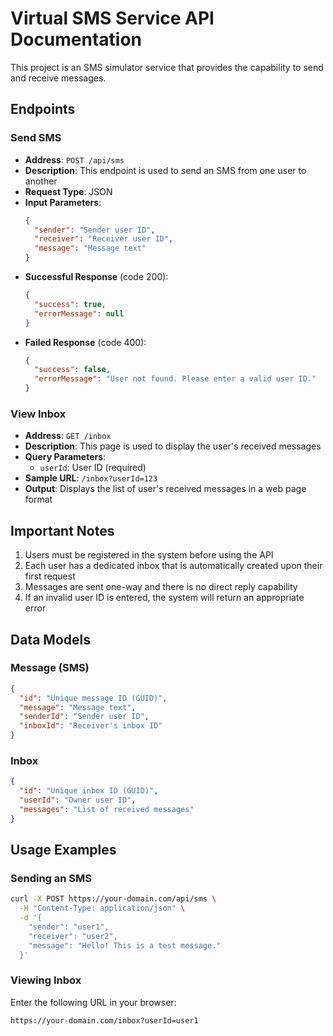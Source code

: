 # Virtual SMS Service API Documentation

This project is an SMS simulator service that provides the capability to send and receive messages.

## Endpoints

### Send SMS

- **Address**: `POST /api/sms`
- **Description**: This endpoint is used to send an SMS from one user to another
- **Request Type**: JSON
- **Input Parameters**:
  ```json
  {
    "sender": "Sender user ID",
    "receiver": "Receiver user ID",
    "message": "Message text"
  }
  ```
- **Successful Response** (code 200):
  ```json
  {
    "success": true,
    "errorMessage": null
  }
  ```
- **Failed Response** (code 400):
  ```json
  {
    "success": false,
    "errorMessage": "User not found. Please enter a valid user ID."
  }
  ```

### View Inbox

- **Address**: `GET /inbox`
- **Description**: This page is used to display the user's received messages
- **Query Parameters**:
  - `userId`: User ID (required)
- **Sample URL**: `/inbox?userId=123`
- **Output**: Displays the list of user's received messages in a web page format

## Important Notes

1. Users must be registered in the system before using the API
2. Each user has a dedicated inbox that is automatically created upon their first request
3. Messages are sent one-way and there is no direct reply capability
4. If an invalid user ID is entered, the system will return an appropriate error

## Data Models

### Message (SMS)

```json
{
  "id": "Unique message ID (GUID)",
  "message": "Message text",
  "senderId": "Sender user ID",
  "inboxId": "Receiver's inbox ID"
}
```

### Inbox

```json
{
  "id": "Unique inbox ID (GUID)",
  "userId": "Owner user ID",
  "messages": "List of received messages"
}
```

## Usage Examples

### Sending an SMS

```bash
curl -X POST https://your-domain.com/api/sms \
  -H "Content-Type: application/json" \
  -d '{
    "sender": "user1",
    "receiver": "user2",
    "message": "Hello! This is a test message."
  }'
```

### Viewing Inbox

Enter the following URL in your browser:

```
https://your-domain.com/inbox?userId=user1
```
